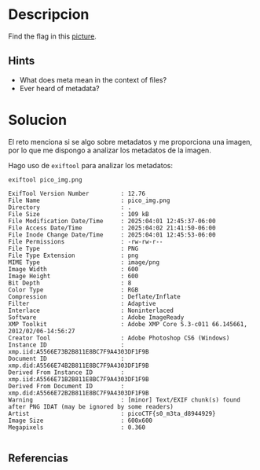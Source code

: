 # Descripcion
Find the flag in this [picture](https://jupiter.challenges.picoctf.org/static/916b07b4c87062c165ace1d3d31ef655/pico_img.png).

## Hints
- What does meta mean in the context of files?
- Ever heard of metadata?

# Solucion

El reto menciona si se algo sobre metadatos y me proporciona una imagen, por lo que me dispongo a analizar los metadatos de la imagen.

Hago uso de `exiftool` para analizar los metadatos:

```
exiftool pico_img.png
```

```
ExifTool Version Number         : 12.76
File Name                       : pico_img.png
Directory                       : .
File Size                       : 109 kB
File Modification Date/Time     : 2025:04:01 12:45:37-06:00
File Access Date/Time           : 2025:04:02 21:41:50-06:00
File Inode Change Date/Time     : 2025:04:01 12:45:53-06:00
File Permissions                : -rw-rw-r--
File Type                       : PNG
File Type Extension             : png
MIME Type                       : image/png
Image Width                     : 600
Image Height                    : 600
Bit Depth                       : 8
Color Type                      : RGB
Compression                     : Deflate/Inflate
Filter                          : Adaptive
Interlace                       : Noninterlaced
Software                        : Adobe ImageReady
XMP Toolkit                     : Adobe XMP Core 5.3-c011 66.145661, 2012/02/06-14:56:27
Creator Tool                    : Adobe Photoshop CS6 (Windows)
Instance ID                     : xmp.iid:A5566E73B2B811E8BC7F9A4303DF1F9B
Document ID                     : xmp.did:A5566E74B2B811E8BC7F9A4303DF1F9B
Derived From Instance ID        : xmp.iid:A5566E71B2B811E8BC7F9A4303DF1F9B
Derived From Document ID        : xmp.did:A5566E72B2B811E8BC7F9A4303DF1F9B
Warning                         : [minor] Text/EXIF chunk(s) found after PNG IDAT (may be ignored by some readers)
Artist                          : picoCTF{s0_m3ta_d8944929}
Image Size                      : 600x600
Megapixels                      : 0.360
                                                
```

## Referencias

